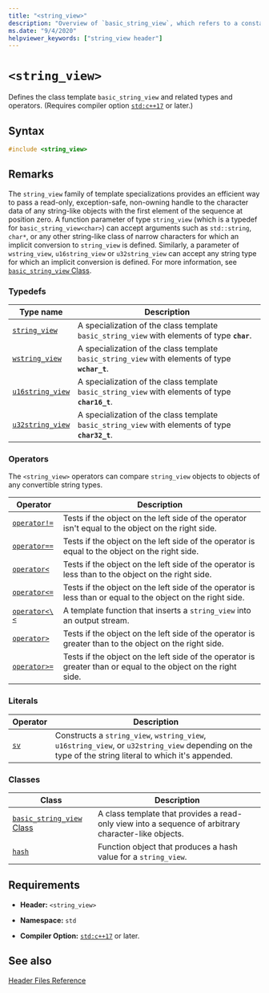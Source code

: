 ```yaml
---
title: "<string_view>"
description: "Overview of `basic_string_view`, which refers to a constant contiguous sequence of char-like objects."
ms.date: "9/4/2020"
helpviewer_keywords: ["string_view header"]
---
```

# `<string_view>`

Defines the class template `basic_string_view` and related types and operators. (Requires compiler option [`std:c++17`](../build/reference/std-specify-language-standard-version.md) or later.)

## Syntax

```cpp
#include <string_view>
```

## Remarks

The `string_view` family of template specializations provides an efficient way to pass a read-only, exception-safe, non-owning handle to the character data of any string-like objects with the first element of the sequence at position zero. A function parameter of type `string_view` (which is a typedef for `basic_string_view<char>`) can accept arguments such as `std::string`, `char*`, or any other string-like class of narrow characters for which an implicit conversion to `string_view` is defined. Similarly, a parameter of `wstring_view`, `u16string_view` or `u32string_view` can accept any string type for which an implicit conversion is defined. For more information, see [`basic_string_view` Class](../standard-library/basic-string-view-class.md).

### Typedefs

|Type name|Description|
|-|-|
|[`string_view`](../standard-library/string-view-typedefs.md#string_view)|A specialization of the class template `basic_string_view` with elements of type **`char`**.|
|[`wstring_view`](../standard-library/string-view-typedefs.md#wstring_view)|A specialization of the class template `basic_string_view` with elements of type **`wchar_t`**.|
|[`u16string_view`](../standard-library/string-view-typedefs.md#u16string_view)|A specialization of the class template `basic_string_view` with elements of type **`char16_t`**.|
|[`u32string_view`](../standard-library/string-view-typedefs.md#u32string_view)|A specialization of the class template `basic_string_view` with elements of type **`char32_t`**.|

### Operators

The `<string_view>` operators can compare `string_view` objects to objects of any convertible string types.

|Operator|Description|
|-|-|
|[`operator!=`](../standard-library/string-view-operators.md#op_neq)|Tests if the object on the left side of the operator isn't equal to the object on the right side.|
|[`operator==`](../standard-library/string-view-operators.md#op_eq_eq)|Tests if the object on the left side of the operator is equal to the object on the right side.|
|[`operator<`](../standard-library/string-view-operators.md#op_lt)|Tests if the object on the left side of the operator is less than to the object on the right side.|
|[`operator<=`](../standard-library/string-view-operators.md#op_lt_eq)|Tests if the object on the left side of the operator is less than or equal to the object on the right side.|
|[`operator<\<`](../standard-library/string-view-operators.md#op_lt_lt)|A template function that inserts a `string_view` into an output stream.|
|[`operator>`](../standard-library/string-view-operators.md#op_gt)|Tests if the object on the left side of the operator is greater than to the object on the right side.|
|[`operator>=`](../standard-library/string-view-operators.md#op_gt_eq)|Tests if the object on the left side of the operator is greater than or equal to the object on the right side.|

### Literals

|Operator|Description|
|-|-|
|[`sv`](../standard-library/string-view-operators.md#op_sv)|Constructs a `string_view`, `wstring_view`, `u16string_view`, or `u32string_view` depending on the type of the string literal to which it's appended.|

### Classes

|Class|Description|
|-|-|
|[`basic_string_view` Class](../standard-library/basic-string-view-class.md)|A class template that provides a read-only view into a sequence of arbitrary character-like objects.|
|[`hash`](string-view-hash.md)|Function object that produces a hash value for a `string_view`.|

## Requirements

- **Header:** `<string_view>`

- **Namespace:** `std`

- **Compiler Option:** [`std:c++17`](../build/reference/std-specify-language-standard-version.md) or later.

## See also

[Header Files Reference](../standard-library/cpp-standard-library-header-files.md)
